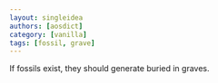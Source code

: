 ```yaml
---
layout: singleidea
authors: [aosdict]
category: [vanilla]
tags: [fossil, grave]
---
```

If fossils exist, they should generate buried in graves.
